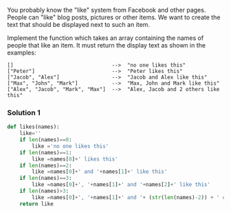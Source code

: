 You probably know the "like" system from Facebook and other pages. People can "like" blog posts, pictures or other items. We want to create the text that should be displayed next to such an item.

Implement the function which takes an array containing the names of people that like an item. It must return the display text as shown in the examples:
```
[]                                -->  "no one likes this"
["Peter"]                         -->  "Peter likes this"
["Jacob", "Alex"]                 -->  "Jacob and Alex like this"
["Max", "John", "Mark"]           -->  "Max, John and Mark like this"
["Alex", "Jacob", "Mark", "Max"]  -->  "Alex, Jacob and 2 others like this"
```
### Solution 1
```python
def likes(names):
    like=''
    if len(names)==0:
        like ='no one likes this'
    if len(names)==1:
        like =names[0]+' likes this'
    if len(names)==2:
        like =names[0]+' and '+names[1]+' like this'
    if len(names)==3:
        like =names[0]+', '+names[1]+' and '+names[2]+' like this'
    if len(names)>3:    
        like =names[0]+', '+names[1]+' and '+ (str(len(names)-2)) + ' others like this'
    return like
```
